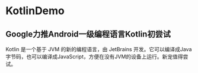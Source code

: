 # KotlinDemo
## Google力推Android一级编程语言Kotlin初尝试  
Kotlin 是一个基于 JVM 的新的编程语言，由 JetBrains 开发。它可以编译成Java字节码，也可以编译成JavaScript，方便在没有JVM的设备上运行。新宠值得尝试。
